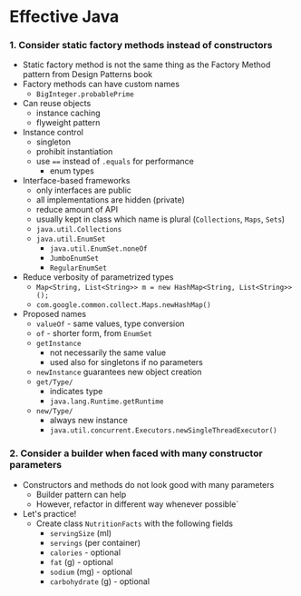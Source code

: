 # Effective Java

### 1. Consider static factory methods instead of constructors

* Static factory method is not the same thing as the Factory Method pattern
from Design Patterns book
* Factory methods can have custom names
  * `BigInteger.probablePrime`
* Can reuse objects
  * instance caching
  * flyweight pattern
* Instance control
  * singleton
  * prohibit instantiation
  * use `==` instead of `.equals` for performance
    * enum types
* Interface-based frameworks
  * only interfaces are public
  * all implementations are hidden (private)
  * reduce amount of API
  * usually kept in class which name is plural (`Collections`, `Maps`, `Sets`)
  * `java.util.Collections`
  * `java.util.EnumSet`
    * `java.util.EnumSet.noneOf`
    * `JumboEnumSet`
    * `RegularEnumSet`
* Reduce verbosity of parametrized types
  * `Map<String, List<String>> m = new HashMap<String, List<String>>();`
  * `com.google.common.collect.Maps.newHashMap()`
* Proposed names
  * `valueOf` - same values, type conversion
  * `of` - shorter form, from `EnumSet`
  * `getInstance`
    * not necessarily the same value
    * used also for singletons if no parameters
  * `newInstance` guarantees new object creation
  * `get/Type/`
    * indicates type
    * `java.lang.Runtime.getRuntime`
  * `new/Type/`
    * always new instance
    * `java.util.concurrent.Executors.newSingleThreadExecutor()`

### 2. Consider a builder when faced with many constructor parameters

* Constructors and methods do not look good with many parameters
  * Builder pattern can help
  * However, refactor in different way whenever possible`
* Let's practice!
  * Create class `NutritionFacts` with the following fields
    * `servingSize` (ml)
    * `servings` (per container)
    * `calories` - optional
    * `fat` (g) - optional
    * `sodium` (mg) - optional
    * `carbohydrate` (g) - optional
